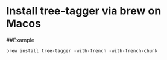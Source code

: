 Install tree-tagger via brew on Macos
========

##Example

`brew install tree-tagger -with-french -with-french-chunk`
